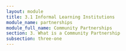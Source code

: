 ```yaml
---
layout: module
title: 3.1 Informal Learning Institutions
module_name: partnerships
module_full_name: Community Partnerships
section: 3. What is a Community Partnership
subsection: three-one
---
```

